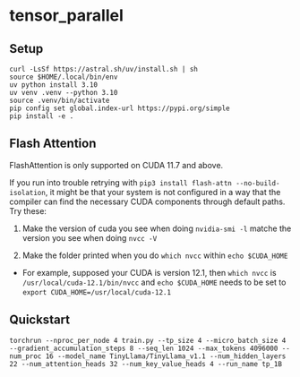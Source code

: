 # tensor_parallel

## Setup

```
curl -LsSf https://astral.sh/uv/install.sh | sh
source $HOME/.local/bin/env
uv python install 3.10
uv venv .venv --python 3.10
source .venv/bin/activate
pip config set global.index-url https://pypi.org/simple
pip install -e .
```


## Flash Attention

FlashAttention is only supported on CUDA 11.7 and above. 

If you run into trouble retrying with `pip3 install flash-attn --no-build-isolation`, it might be that your system is not configured in a way that the compiler can find the necessary CUDA components through default paths. Try these:

1. Make the version of cuda you see when doing `nvidia-smi -l` matche the version you see when doing `nvcc -V`

2. Make the folder printed when you do `which nvcc` within `echo $CUDA_HOME`

- For example, supposed your CUDA is version 12.1, then `which nvcc` is `/usr/local/cuda-12.1/bin/nvcc` and  `echo $CUDA_HOME` needs to be set to `export CUDA_HOME=/usr/local/cuda-12.1`


## Quickstart

```
torchrun --nproc_per_node 4 train.py --tp_size 4 --micro_batch_size 4 --gradient_accumulation_steps 8 --seq_len 1024 --max_tokens 4096000 --num_proc 16 --model_name TinyLlama/TinyLlama_v1.1 --num_hidden_layers 22 --num_attention_heads 32 --num_key_value_heads 4 --run_name tp_1B
```